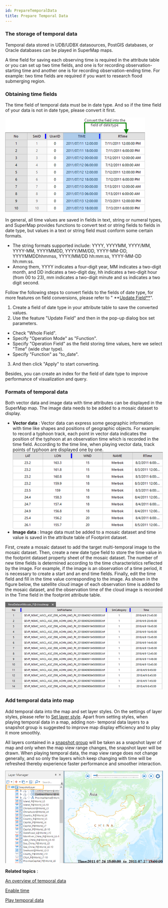 ```yaml
---
id: PrepareTemporalData
title: Prepare Temporal Data
---
```

### The storage of temporal data

Temporal data stored in UDB/UDBX datasources, PostGIS databases, or Oracle
databases can be played in SuperMap maps.

A time field for saving each observing time is required in the attribute table
or you can set up two time fields, and one is for recording observation-
starting time and another one is for recording observation-ending time. For
example: two time fields are required if you want to research flood submerging
region.

###  Obtaining time fields

The time field of temporal data must be in date type. And so if the time field
of your data is not in date type, please convert it first.

![](img/TimeFieldType.png)

In general, all time values are saved in fields in text, string or numeral
types, and SuperMap provides functions to convert text or string fields to
fields in date type, but values in a text or string field must conform some
certain formats.

* The string formats supported include: YYYY, YYYYMM, YYYY/MM, YYYY-MM, YYYYMMDD, YYYY/MM/DD, YYYY-MM-DD, YYYYMMDDhhmmss, YYYY/MM/DD hh:mm:ss, YYYY-MM-DD hh:mm:ss.
* Among them, YYYY indicates a four-digit year, MM indicates a two-digit month, and DD indicates a two-digit day, hh indicates a two-digit hour (from 00 to 23), mm indicates a two-digit minute and ss indicates a two digit second.

Follow the following steps to convert fields to the fields of date type, for
more features on field conversions, please refer to " **[Update
Field**](../../DataProcessing/EditTabular/UpdateButton)".

1. Create a field of date type in your attribute table to save the converted values.
2. Use the feature "Update Field" and then in the pop-up dialog box set parameters. 
* Check "Whole Field".
* Specify "Operation Mode" as "Function".
* Specify "Operation Field" as the field storing time values, here we select "Time" (wide char type).
* Specify "Function" as "to_date".
3. And then click "Apply" to start converting.

Besides, you can create an index for the field of date type to improve
performance of visualization and query.

###  Formats of temporal data

Both vector data and image data with time attributes can be displayed in the
SuperMap map. The image data needs to be added to a mosaic dataset to display.

* **Vector data** : Vector data can express some geographic information with time like shapes and positions of geographic objects. For example: to record a typhoon track, each point in vector data indicates the position of the typhoon at an observation time which is recorded in the time field. According to the time line, when playing vector data, track points of typhoon are displayed one by one.![](img/TimeDataPoint.png)
* **Image data** : Image data must be added to a mosaic dataset and time value is saved in the attribute table of Footprint dataset. 

First, create a mosaic dataset to add the target multi-temporal image to the
mosaic dataset. Then, create a new date type field to store the time value in
the footprint dataset property sheet of the mosaic dataset. The number of new
time fields is determined according to the time characteristics reflected by
the image. For example, if the image is an observation of a time period, it is
necessary to create a start and an end time fields. Finally, edit the time
field and fill in the time value corresponding to the image. As shown in the
figure below, the satellite cloud image of each observation time is added to
the mosaic dataset, and the observation time of the cloud image is recorded in
the Time field in the footprint attribute table.

![](img/OutlineTable.png)

###  Add temporal data into map

Add temporal data into the map and set layer styles. On the settings of layer
styles, please refer to [Set layer style](../LayerStyle/LayerStyleTab).
Apart from setting styles, when playing temporal data in a map, adding non-
temporal data layers to a snapshot group is suggested to improve map display
efficiency and to play it more smoothly.

All layers contained in a [snapshot
group](../LayerManagement/LayerSnapshot) will be taken as a snapshot
layer of map and only when the map view range changes, the snapshot layer will
be drawn. When playing temporal data, the map view range does not change
generally, and so only the layers which keep changing with time will be
refreshed thereby experience faster performance and smoother interaction.

![](img/LayerSnapshot.png)

**Related topics** :

 [An overview of temporal data](LayerPlay)

 [Enable time](SetDataTime)

 [Play temporal data](PlayTemporalData)

